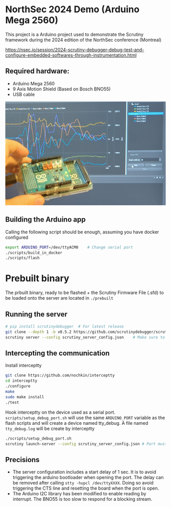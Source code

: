 # NorthSec 2024 Demo (Arduino Mega 2560)

This project is a Arduino project used to demonstrate the Scrutiny framework during the 2024 edition of the NorthSec conference (Montreal)


https://nsec.io/session/2024-scrutiny-debugger-debug-test-and-configure-embedded-softwares-through-instrumentation.html

## Required hardware:

 - Arduino Mega 2560
 - 9 Axis Motion Shield (Based on Bosch BNO55)
 - USB cable

  ![Northsec 2024 demo](images/nsec2024-board.png)

## Building the Arduino app

Calling the following script should be enough, assuming you have docker configured

```bash
export ARDUINO_PORT=/dev/ttyACM0    # Change serial port
./scripts/build_in_docker
./scripts/flash
```

# Prebuilt binary

The prbuilt binary, ready to be flashed + the Scrutiny Firmware File (.sfd) to be loaded onto the server are located in ``./prebuilt``

## Running the server

```bash
# pip install scrutinydebugger  # For latest release
git clone --depth 1 -b v0.5.2 https://github.com/scrutinydebugger/scrutiny-main /tmp/scrutiny-main && pip3 install -e /tmp/scrutiny-main
scrutiny server --config scrutiny_server_config.json    # Make sure to adjust the serial port name in that configuration
```

## Intercepting the communication

Install interceptty

```bash
git clone https://github.com/nochkin/interceptty
cd interceptty
./configure
make
sudo make install
./test
```

Hook interceptty on the device used as a serial port. ``scripts/setup_debug_port.sh`` will use the same ``ARDUINO_PORT`` variable as the flash scripts and will create a device named tty_debug.  A file named ``tty_debug.log`` will be create by interceptty

```bash
./scripts/setup_debug_port.sh
scrutiny launch-server --config scrutiny_server_config.json # Port must be changed to ./tty_debug
```

## Precisions

 - The server configuration includes a start delay of 1 sec. It is to avoid triggering the arduino bootloader when opening the port. 
The delay can be removed after calling ``stty -hupcl /dev/ttyXXXX``. Doing so avoid triggering the CTS line and resetting the board when the port is open.
 - The Arduino I2C library has been modified to enable reading by interrupt. The BNO55 is too slow to respond for a blocking stream.